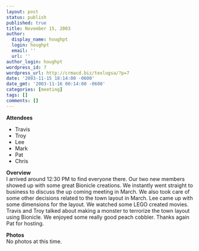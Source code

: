 ```yaml
---
layout: post
status: publish
published: true
title: November 15, 2003
author:
  display_name: houghpt
  login: houghpt
  email: ''
  url: ''
author_login: houghpt
wordpress_id: 7
wordpress_url: http://crmacd.biz/texlugsa/?p=7
date: '2003-11-15 18:14:00 -0600'
date_gmt: '2003-11-16 00:14:00 -0600'
categories: [meeting]
tags: []
comments: []
---
```

<p><strong>Attendees</strong></p>
<ul>
<li>Travis</li>
<li>Troy</li>
<li>Lee</li>
<li>Mark</li>
<li>Pat</li>
<li>Chris</li>
</ul>
<p><strong>Overview</strong><br />
I arrived around 12:30 PM to find everyone there. Our two new members showed up with some great Bionicle creations. We instantly went straight to business to discuss the up coming meeting in March. We also took care of some other decisions related to the town layout in March. Lee came up with some dimensions for the layout. We watched some LEGO created movies. Travis and Troy talked about making a monster to terrorize the town layout using Bionicle. We enjoyed some really good peach cobbler. Thanks again Pat for hosting.</p>
<p><strong>Photos</strong><br />
No photos at this time.</p>
